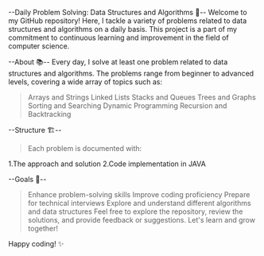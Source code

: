 --Daily Problem Solving: Data Structures and Algorithms 🚀--
Welcome to my GitHub repository! Here, I tackle a variety of problems related to data structures and algorithms on a daily basis. This project is a part of my commitment to continuous learning and improvement in the field of computer science.

--About 📚--
Every day, I solve at least one problem related to data structures and algorithms. The problems range from beginner to advanced levels, covering a wide array of topics such as:

> Arrays and Strings
> Linked Lists
> Stacks and Queues
> Trees and Graphs
> Sorting and Searching
> Dynamic Programming
> Recursion and Backtracking

--Structure 🏗️--
> Each problem is documented with:

1.The approach and solution
2.Code implementation in JAVA


--Goals 🎯--
> Enhance problem-solving skills
> Improve coding proficiency
> Prepare for technical interviews
> Explore and understand different algorithms and data structures
> Feel free to explore the repository, review the solutions, and provide feedback or suggestions. Let's learn and grow together!

Happy coding! ✨
